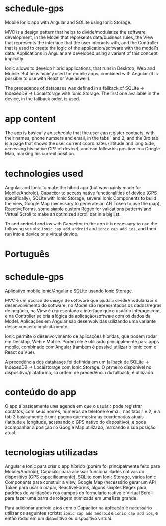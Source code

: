 # schedule-gps
 Mobile Ionic app with Angular and SQLite using Ionic Storage.

 MVC is a design pattern that helps to divide/modularize the software development, in the Model that represents data/business rules, the View that represents the interface that the user interacts with, and the Controller that is used to create the logic of the application/software with the model's data. Applications in Angular are developed using a variant of this concept implicitly.

 Ionic allows to develop hibrid applications, that runs in Desktop, Web and Mobile. But he is mainly used for mobile apps, combined with Angular (it is possible to use with React or Vue aswell).

 The precedence of databases was defined in a fallback of SQLite -> IndexedDB -> Localstorage with Ionic Storage. The first one 
 available in the device, in the fallback order, is used.

 # app content
 The app is basically an schedule that the user can register contacts, with their names, phone numbers and email, in the tabs 1 and 2, and the 3rd tab is a page that shows the user current coordinates (latitude and longitude, accessing his native GPS of device), and can follow his position in a Google Map, marking his current position.

 # technologies used
 Angular and Ionic to make the hibrid app (but was mainly made for Mobile/Android), Capacitor to access native functionalities of device (GPS specifically), SQLite with Ionic Storage, several Ionic Components to build the view, Google Map (necessary to generate an API Token to use the map), ReactiveForms, some simple custom Regex for validations patterns and Virtual Scroll to make an optimized scroll bar in a big list.

 To add android and ios with Capacitor to the app it is necessary to use the following scripts:
 `ionic cap add android` and `ionic cap add ios`, and then run into a device or a virtual device.

 # Português
 # schedule-gps
 Aplicativo mobile Ionic/Angular e SQLite usando Ionic Storage.

 MVC é um padrão de design de software que ajuda a dividir/modularizar o desenvolvimento do software, no Model são representados os dados/regras de negócio, na View é representada a interface que o usuário interage com, e na Controller se cria a lógica da aplicação/software com os dados da Model. Aplicações em Angular são desenvolvidas utilizando uma variante desse conceito implicitamente.

 Ionic permite o desenvolvimento de aplicações híbridas, que podem rodar em Desktop, Web e Mobile. Porém ele é utilizado principalmente para apps mobile, combinado com Angular (também é possível utilizar o Ionic com o React ou Vue).

 A precedência dos databases foi definida em um fallback de SQLite -> IndexedDB -> Localstorage com Ionic Storage. O primeiro disponível no dispositivo/plataforma, na ordem de precedência do fallback, é utilizado.

 # conteúdo do app
 O app é basicamente uma agenda em que o usuário pode registrar contatos, com seus nomes, números de telefone e email, nas tabs 1 e 2, e a tab 3 basicamente é uma página que mostra as coordenadas atuais (latitude e longitude, acessando o GPS nativo do dispositivo), e pode acompanhar a posição no Google Map utilizado, marcando a sua posição atual.

# tecnologias utilizadas
 Angular e Ionic para criar o app híbrido (porém foi principalmente feito para Mobile/Android), Capacitor para acessar funcionalidades nativas do dispositivo (GPS especificamente), SQLite com Ionic Storage, vários Ionic Components para construir a view, Google Map (necessário gerar um API Token para usar o mapa), ReactiveForms, alguns simples Regex para padrões de validações nos campos do formulário reativo e Virtual Scroll para fazer uma barra de rolagem otimizada em uma lista grande.

 Para adicionar android e ios com o Capacitor na aplicação é necessário utilizar os seguintes scripts:
 `ionic cap add android` e `ionic cap add ios`, e então rodar em um dispositivo ou dispositivo virtual.
